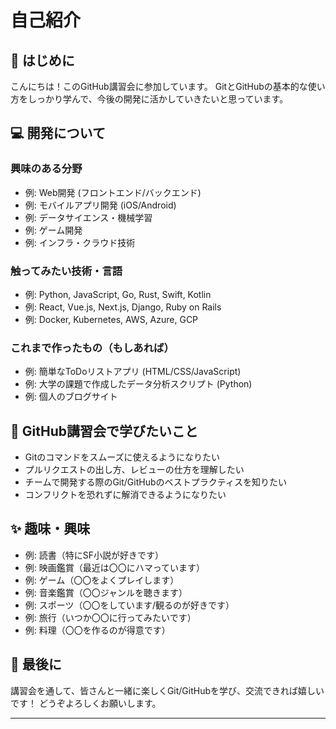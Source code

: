 # 自己紹介

## 👋 はじめに

こんにちは！このGitHub講習会に参加しています。
GitとGitHubの基本的な使い方をしっかり学んで、今後の開発に活かしていきたいと思っています。

## 💻 開発について

### 興味のある分野
* 例: Web開発 (フロントエンド/バックエンド)
* 例: モバイルアプリ開発 (iOS/Android)
* 例: データサイエンス・機械学習
* 例: ゲーム開発
* 例: インフラ・クラウド技術

### 触ってみたい技術・言語
* 例: Python, JavaScript, Go, Rust, Swift, Kotlin
* 例: React, Vue.js, Next.js, Django, Ruby on Rails
* 例: Docker, Kubernetes, AWS, Azure, GCP

### これまで作ったもの（もしあれば）
* 例: 簡単なToDoリストアプリ (HTML/CSS/JavaScript)
* 例: 大学の課題で作成したデータ分析スクリプト (Python)
* 例: 個人のブログサイト

## 🚀 GitHub講習会で学びたいこと

* Gitのコマンドをスムーズに使えるようになりたい
* プルリクエストの出し方、レビューの仕方を理解したい
* チームで開発する際のGit/GitHubのベストプラクティスを知りたい
* コンフリクトを恐れずに解消できるようになりたい

## ✨ 趣味・興味

* 例: 読書（特にSF小説が好きです）
* 例: 映画鑑賞（最近は〇〇にハマっています）
* 例: ゲーム（〇〇をよくプレイします）
* 例: 音楽鑑賞（〇〇ジャンルを聴きます）
* 例: スポーツ（〇〇をしています/観るのが好きです）
* 例: 旅行（いつか〇〇に行ってみたいです）
* 例: 料理（〇〇を作るのが得意です）

## 🤝 最後に

講習会を通して、皆さんと一緒に楽しくGit/GitHubを学び、交流できれば嬉しいです！
どうぞよろしくお願いします。

---